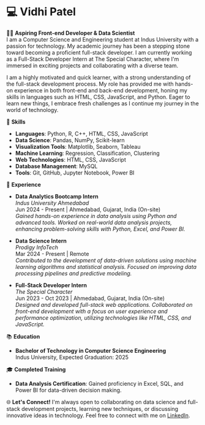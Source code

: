 # 💻 Vidhi Patel

👩‍💻 **Aspiring Front-end Developer & Data Scientist**  
I am a Computer Science and Engineering student at Indus University with a passion for technology. My academic journey has been a stepping stone toward becoming a proficient full-stack developer. I am currently working as a Full-Stack Developer Intern at The Special Character, where I'm immersed in exciting projects and collaborating with a diverse team.

I am a highly motivated and quick learner, with a strong understanding of the full-stack development process. My role has provided me with hands-on experience in both front-end and back-end development, honing my skills in languages such as HTML, CSS, JavaScript, and Python. Eager to learn new things, I embrace fresh challenges as I continue my journey in the world of technology.

🔧 **Skills**
- **Languages**: Python, R, C++, HTML, CSS, JavaScript
- **Data Science**: Pandas, NumPy, Scikit-learn
- **Visualization Tools**: Matplotlib, Seaborn, Tableau
- **Machine Learning**: Regression, Classification, Clustering
- **Web Technologies**: HTML, CSS, JavaScript
- **Database Management**: MySQL
- **Tools**: Git, GitHub, Jupyter Notebook, Power BI

💼 **Experience**
- **Data Analytics Bootcamp Intern**  
  *Indus University Ahmedabad*  
  Jun 2024 - Present | Ahmedabad, Gujarat, India (On-site)  
  *Gained hands-on experience in data analysis using Python and advanced tools. Worked on real-world data analysis projects, enhancing problem-solving skills with Python, Excel, and Power BI.*

- **Data Science Intern**  
  *Prodigy InfoTech*  
  Mar 2024 - Present | Remote  
  *Contributed to the development of data-driven solutions using machine learning algorithms and statistical analysis. Focused on improving data processing pipelines and predictive modeling.*

- **Full-Stack Developer Intern**  
  *The Special Character*  
  Jun 2023 - Oct 2023 | Ahmedabad, Gujarat, India (On-site)  
  *Designed and developed full-stack web applications. Collaborated on front-end development with a focus on user experience and performance optimization, utilizing technologies like HTML, CSS, and JavaScript.*

📚 **Education**
- **Bachelor of Technology in Computer Science Engineering**  
  Indus University, Expected Graduation: 2025

🎓 **Completed Training**
- **Data Analysis Certification**: Gained proficiency in Excel, SQL, and Power BI for data-driven decision making.

🌐 **Let's Connect!**
I'm always open to collaborating on data science and full-stack development projects, learning new techniques, or discussing innovative ideas in technology. Feel free to connect with me on [LinkedIn](https://www.linkedin.com/in/vidhi-patel-7b7675235/).
